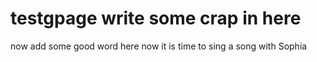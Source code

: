 # testgpage write some crap in here 
now add some good word here 
now it is time to sing a song with Sophia